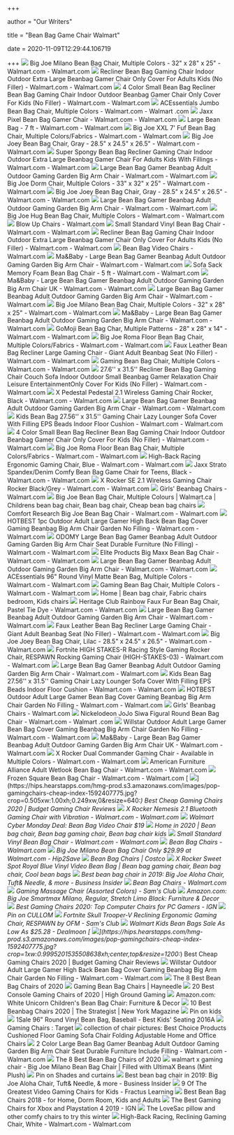 +++
        
author = "Our Writers"
        
title = "Bean Bag Game Chair Walmart"
        
date = 2020-11-09T12:29:44.106719
        
+++
[ ![](https://i5.walmartimages.com/asr/7a112091-197a-48d9-9e58-6503ee0041c2_1.ee22dbd743135855c15fa10d50f5ec7a.jpeg)](https://i5.walmartimages.com/asr/7a112091-197a-48d9-9e58-6503ee0041c2_1.ee22dbd743135855c15fa10d50f5ec7a.jpeg) Big Joe Milano Bean Bag Chair, Multiple Colors - 32" x 28" x 25" - Walmart.com  - Walmart.com
[ ![](https://i5.walmartimages.com/asr/325f527d-0df0-4f65-8ebe-ad69b508189e.4bf6c9498c1e030d98790c3c11573f88.jpeg?odnWidth=612&odnHeight=612&odnBg=ffffff)](https://i5.walmartimages.com/asr/325f527d-0df0-4f65-8ebe-ad69b508189e.4bf6c9498c1e030d98790c3c11573f88.jpeg?odnWidth=612&odnHeight=612&odnBg=ffffff) Recliner Bean Bag Gaming Chair Indoor Outdoor Extra Large Beanbag Gamer  Chair Only Cover For Adults Kids (No Filler) - Walmart.com - Walmart.com
[ ![](https://i5.walmartimages.com/asr/36a44706-60d1-4ef3-aae2-8978b5e9c55a.a406544104b7b5bf0081e0cdd5bf7697.jpeg?odnWidth=612&odnHeight=612&odnBg=ffffff)](https://i5.walmartimages.com/asr/36a44706-60d1-4ef3-aae2-8978b5e9c55a.a406544104b7b5bf0081e0cdd5bf7697.jpeg?odnWidth=612&odnHeight=612&odnBg=ffffff) 4 Color Small Bean Bag Recliner Bean Bag Gaming Chair Indoor Outdoor Beanbag  Gamer Chair Only Cover For Kids (No Filler) - Walmart.com - Walmart.com
[ ![](https://i5.walmartimages.com/asr/fe44ae59-a54c-401e-998d-065c5a0ea1ef_1.815feb4de5a805b6b205474ed8956e91.jpeg)](https://i5.walmartimages.com/asr/fe44ae59-a54c-401e-998d-065c5a0ea1ef_1.815feb4de5a805b6b205474ed8956e91.jpeg) ACEssentials Jumbo Bean Bag Chair, Multiple Colors - Walmart.com - Walmart .com
[ ![](https://i5.walmartimages.com/asr/13adfd4c-a253-49ca-aa3b-b15a23c16754_1.47629da9237b8430f481716a7e24476e.jpeg?odnWidth=612&odnHeight=612&odnBg=ffffff)](https://i5.walmartimages.com/asr/13adfd4c-a253-49ca-aa3b-b15a23c16754_1.47629da9237b8430f481716a7e24476e.jpeg?odnWidth=612&odnHeight=612&odnBg=ffffff) Jaxx Pixel Bean Bag Gamer Chair - Walmart.com - Walmart.com
[ ![](https://i5.walmartimages.com/asr/67d200c4-b091-4c7b-a95f-1cbff7e2b651_1.99053ed11428efb579c78bc8df1a006f.jpeg?odnWidth=612&odnHeight=612&odnBg=ffffff)](https://i5.walmartimages.com/asr/67d200c4-b091-4c7b-a95f-1cbff7e2b651_1.99053ed11428efb579c78bc8df1a006f.jpeg?odnWidth=612&odnHeight=612&odnBg=ffffff) Large Bean Bag - 7 ft - Walmart.com - Walmart.com
[ ![](https://i5.walmartimages.com/asr/f420d5a2-a688-4661-98d0-9387d308ed17_1.853e026deb28d4e29339afd2945c1af0.jpeg?odnWidth=612&odnHeight=612&odnBg=ffffff)](https://i5.walmartimages.com/asr/f420d5a2-a688-4661-98d0-9387d308ed17_1.853e026deb28d4e29339afd2945c1af0.jpeg?odnWidth=612&odnHeight=612&odnBg=ffffff) Big Joe XXL 7' Fuf Bean Bag Chair, Multiple Colors/Fabrics - Walmart.com -  Walmart.com
[ ![](https://i5.walmartimages.com/asr/ada7d63e-508c-49f5-b9ec-a617293bf21c_2.b679b47c33bf6afbeaae2147b270beb5.jpeg?odnWidth=612&odnHeight=612&odnBg=ffffff)](https://i5.walmartimages.com/asr/ada7d63e-508c-49f5-b9ec-a617293bf21c_2.b679b47c33bf6afbeaae2147b270beb5.jpeg?odnWidth=612&odnHeight=612&odnBg=ffffff) Big Joe Joey Bean Bag Chair, Gray - 28.5" x 24.5" x 26.5" - Walmart.com -  Walmart.com
[ ![](https://i5.walmartimages.com/asr/4398feac-5074-43a8-aee5-58b0fb541a18_1.3ab0a8a74b05c29de3afcd96cdcd40ff.jpeg?odnWidth=612&odnHeight=612&odnBg=ffffff)](https://i5.walmartimages.com/asr/4398feac-5074-43a8-aee5-58b0fb541a18_1.3ab0a8a74b05c29de3afcd96cdcd40ff.jpeg?odnWidth=612&odnHeight=612&odnBg=ffffff) Super Spongy Bean Bag Recliner Gaming Chair Indoor Outdoor Extra Large Beanbag  Gamer Chair For Adults Kids With Fillings - Walmart.com - Walmart.com
[ ![](https://i5.walmartimages.com/asr/5d56f9eb-a401-45dd-961f-1534f53689c6.e201502cdba675e41a52d7d553857ed0.jpeg?odnWidth=612&odnHeight=612&odnBg=ffffff)](https://i5.walmartimages.com/asr/5d56f9eb-a401-45dd-961f-1534f53689c6.e201502cdba675e41a52d7d553857ed0.jpeg?odnWidth=612&odnHeight=612&odnBg=ffffff) Large Bean Bag Gamer Beanbag Adult Outdoor Gaming Garden Big Arm Chair -  Walmart.com - Walmart.com
[ ![](https://i5.walmartimages.com/asr/628111df-dd64-4111-b546-0f1a9854bc2d_1.d06a231c8bb0c4369b9d73bd75aa10b5.jpeg?odnWidth=612&odnHeight=612&odnBg=ffffff)](https://i5.walmartimages.com/asr/628111df-dd64-4111-b546-0f1a9854bc2d_1.d06a231c8bb0c4369b9d73bd75aa10b5.jpeg?odnWidth=612&odnHeight=612&odnBg=ffffff) Big Joe Dorm Chair, Multiple Colors - 33" x 32" x 25" - Walmart.com -  Walmart.com
[ ![](https://i5.walmartimages.com/asr/acb8eb2f-f07e-47e6-8896-fe3de8f2b44f_2.b64c5098b36cf5e4f9f8738d2da0e5fe.jpeg)](https://i5.walmartimages.com/asr/acb8eb2f-f07e-47e6-8896-fe3de8f2b44f_2.b64c5098b36cf5e4f9f8738d2da0e5fe.jpeg) Big Joe Joey Bean Bag Chair, Gray - 28.5" x 24.5" x 26.5" - Walmart.com -  Walmart.com
[ ![](https://i5.walmartimages.com/asr/5c76804c-fabd-4814-9255-4aa7cd83f2cb.6158634b7808aa617bec229f0188c040.jpeg?odnWidth=612&odnHeight=612&odnBg=ffffff)](https://i5.walmartimages.com/asr/5c76804c-fabd-4814-9255-4aa7cd83f2cb.6158634b7808aa617bec229f0188c040.jpeg?odnWidth=612&odnHeight=612&odnBg=ffffff) Large Bean Bag Gamer Beanbag Adult Outdoor Gaming Garden Big Arm Chair -  Walmart.com - Walmart.com
[ ![](https://i5.walmartimages.com/asr/af0e6072-5022-4365-8be8-19f3ccb79f75_1.e5d3e30575d943bf500e0a125bcb5bf4.jpeg?odnWidth=612&odnHeight=612&odnBg=ffffff)](https://i5.walmartimages.com/asr/af0e6072-5022-4365-8be8-19f3ccb79f75_1.e5d3e30575d943bf500e0a125bcb5bf4.jpeg?odnWidth=612&odnHeight=612&odnBg=ffffff) Big Joe Hug Bean Bag Chair, Multiple Colors - Walmart.com - Walmart.com
[ ![](https://i5.walmartimages.com/asr/eccc6d2c-e5ba-464f-8fa5-1af6b8faba4c_1.5ce60f35a4fb974ac50ea4d363120855.jpeg)](https://i5.walmartimages.com/asr/eccc6d2c-e5ba-464f-8fa5-1af6b8faba4c_1.5ce60f35a4fb974ac50ea4d363120855.jpeg) Blow Up Chairs - Walmart.com
[ ![](https://i5.walmartimages.com/asr/c26c4947-ded3-4f1e-82f6-ad43ba092934_1.af98455120e483bbf1640b0433f593f9.jpeg)](https://i5.walmartimages.com/asr/c26c4947-ded3-4f1e-82f6-ad43ba092934_1.af98455120e483bbf1640b0433f593f9.jpeg) Small Standard Vinyl Bean Bag Chair - Walmart.com - Walmart.com
[ ![](https://i5.walmartimages.com/asr/39715bb4-2530-4a34-8e5d-ac97c5443fe6.1b5f92e1312fec1b2c6ed3caecb6f619.jpeg)](https://i5.walmartimages.com/asr/39715bb4-2530-4a34-8e5d-ac97c5443fe6.1b5f92e1312fec1b2c6ed3caecb6f619.jpeg) Recliner Bean Bag Gaming Chair Indoor Outdoor Extra Large Beanbag Gamer  Chair Only Cover For Adults Kids (No Filler) - Walmart.com - Walmart.com
[ ![](https://i5.walmartimages.com/asr/04fb7abf-1353-4b19-80a5-056d09c463e1_1.af4423bacc730a1271ff615e08117e20.jpeg)](https://i5.walmartimages.com/asr/04fb7abf-1353-4b19-80a5-056d09c463e1_1.af4423bacc730a1271ff615e08117e20.jpeg) Bean Bag Video Chairs - Walmart.com
[ ![](https://i5.walmartimages.com/asr/6a622ce9-3572-4b5a-98aa-cf8b0899a771.7dbf70a79602ff89ec7cb36b25af2c2c.jpeg?odnWidth=612&odnHeight=612&odnBg=ffffff)](https://i5.walmartimages.com/asr/6a622ce9-3572-4b5a-98aa-cf8b0899a771.7dbf70a79602ff89ec7cb36b25af2c2c.jpeg?odnWidth=612&odnHeight=612&odnBg=ffffff) Ma&Baby - Large Bean Bag Gamer Beanbag Adult Outdoor Gaming Garden Big Arm  Chair - Walmart.com - Walmart.com
[ ![](https://i5.walmartimages.com/asr/b422f190-04dd-4faa-b8f2-424ee988e3d2_1.1fb58ae708e00d92d06fad06cfe29032.jpeg?odnWidth=612&odnHeight=612&odnBg=ffffff)](https://i5.walmartimages.com/asr/b422f190-04dd-4faa-b8f2-424ee988e3d2_1.1fb58ae708e00d92d06fad06cfe29032.jpeg?odnWidth=612&odnHeight=612&odnBg=ffffff) Sofa Sack Memory Foam Bean Bag Chair - 5 ft - Walmart.com - Walmart.com
[ ![](https://i5.walmartimages.com/asr/181b24d8-bc00-4fa7-b932-0e0f59df534d.252957d77fe87f1906f3c378e959ee72.jpeg?odnWidth=612&odnHeight=612&odnBg=ffffff)](https://i5.walmartimages.com/asr/181b24d8-bc00-4fa7-b932-0e0f59df534d.252957d77fe87f1906f3c378e959ee72.jpeg?odnWidth=612&odnHeight=612&odnBg=ffffff) Ma&Baby - Large Bean Bag Gamer Beanbag Adult Outdoor Gaming Garden Big Arm  Chair UK - Walmart.com - Walmart.com
[ ![](https://i5.walmartimages.com/asr/33c559f8-2f8a-4e8e-aa88-2db5ad9f2f5a.8c5bfa1e796a38b7fcb96b15b4cb6dd9.jpeg?odnWidth=612&odnHeight=612&odnBg=ffffff)](https://i5.walmartimages.com/asr/33c559f8-2f8a-4e8e-aa88-2db5ad9f2f5a.8c5bfa1e796a38b7fcb96b15b4cb6dd9.jpeg?odnWidth=612&odnHeight=612&odnBg=ffffff) Large Bean Bag Gamer Beanbag Adult Outdoor Gaming Garden Big Arm Chair -  Walmart.com - Walmart.com
[ ![](https://i5.walmartimages.com/asr/043d74ea-ab6b-4ee8-8e05-0972852864cc_1.938f888a652a3970b146fe748d82cf8a.jpeg)](https://i5.walmartimages.com/asr/043d74ea-ab6b-4ee8-8e05-0972852864cc_1.938f888a652a3970b146fe748d82cf8a.jpeg) Big Joe Milano Bean Bag Chair, Multiple Colors - 32" x 28" x 25" - Walmart.com  - Walmart.com
[ ![](https://i5.walmartimages.com/asr/9523c251-8a22-422d-adcd-b9b6e7c1e213.9103483859d6a74b7f347d830e47f125.jpeg?odnWidth=612&odnHeight=612&odnBg=ffffff)](https://i5.walmartimages.com/asr/9523c251-8a22-422d-adcd-b9b6e7c1e213.9103483859d6a74b7f347d830e47f125.jpeg?odnWidth=612&odnHeight=612&odnBg=ffffff) Ma&Baby - Large Bean Bag Gamer Beanbag Adult Outdoor Gaming Garden Big Arm  Chair - Walmart.com - Walmart.com
[ ![](https://i5.walmartimages.com/asr/5058bf50-ee73-4524-9a64-3e78dc87890c_1.19d3a97b0f726cc4553fe0f5b9843901.jpeg)](https://i5.walmartimages.com/asr/5058bf50-ee73-4524-9a64-3e78dc87890c_1.19d3a97b0f726cc4553fe0f5b9843901.jpeg) GoMoji Bean Bag Char, Multiple Patterns - 28" x 28" x 14" - Walmart.com -  Walmart.com
[ ![](https://i5.walmartimages.com/asr/72396047-e655-48d9-985d-d08d1b7178ec_1.28977eb8a9566d6f77eca8dfaddc9e31.jpeg?odnWidth=2000&odnHeight=2000&odnBg=ffffff)](https://i5.walmartimages.com/asr/72396047-e655-48d9-985d-d08d1b7178ec_1.28977eb8a9566d6f77eca8dfaddc9e31.jpeg?odnWidth=2000&odnHeight=2000&odnBg=ffffff) Big Joe Roma Floor Bean Bag Chair, Multiple Colors/Fabrics - Walmart.com -  Walmart.com
[ ![](https://i5.walmartimages.com/asr/39952f3d-3094-4975-a411-0d7ccd5f9a39_1.ba6495384468d6ddf5ebd5564527e573.jpeg?odnWidth=612&odnHeight=612&odnBg=ffffff)](https://i5.walmartimages.com/asr/39952f3d-3094-4975-a411-0d7ccd5f9a39_1.ba6495384468d6ddf5ebd5564527e573.jpeg?odnWidth=612&odnHeight=612&odnBg=ffffff) Faux Leather Bean Bag Recliner Large Gaming Chair - Giant Adult Beanbag  Seat (No Filler) - Walmart.com - Walmart.com
[ ![](https://i5.walmartimages.com/asr/45703d4d-1c6d-4923-9f7d-c8a90583972c_1.e6037aa654acd9e1940e300e8e462d5a.jpeg)](https://i5.walmartimages.com/asr/45703d4d-1c6d-4923-9f7d-c8a90583972c_1.e6037aa654acd9e1940e300e8e462d5a.jpeg) Gaming Bean Bag Chair, Multiple Colors - Walmart.com - Walmart.com
[ ![](https://i5.walmartimages.com/asr/a1c4e2a1-1f1e-4a00-af3b-9bdc192a19b8.b187a2197cb310624b60ddcb0b40a8df.jpeg?odnWidth=612&odnHeight=612&odnBg=ffffff)](https://i5.walmartimages.com/asr/a1c4e2a1-1f1e-4a00-af3b-9bdc192a19b8.b187a2197cb310624b60ddcb0b40a8df.jpeg?odnWidth=612&odnHeight=612&odnBg=ffffff) 27.6'' x 31.5'' Recliner Bean Bag Gaming Chair Couch Sofa Indoor Outdoor  Small Beanbag Gamer Relaxation Chair Leisure EntertainmentOnly Cover For  Kids (No Filler) - Walmart.com - Walmart.com
[ ![](https://i5.walmartimages.com/asr/071b933c-4c97-4f47-a63a-2d3b4e149171_1.ac92028a7754495a5b7d3fbcd7a9274b.jpeg?odnWidth=612&odnHeight=612&odnBg=ffffff)](https://i5.walmartimages.com/asr/071b933c-4c97-4f47-a63a-2d3b4e149171_1.ac92028a7754495a5b7d3fbcd7a9274b.jpeg?odnWidth=612&odnHeight=612&odnBg=ffffff) X Pedestal Pedestal 2.1 Wireless Gaming Chair Rocker, Black - Walmart.com -  Walmart.com
[ ![](https://i5.walmartimages.com/asr/7db65887-579d-4044-8de2-919f3611df26.0fe2adc3a2f2bc1f772f80e8a800a9e9.jpeg?odnWidth=612&odnHeight=612&odnBg=ffffff)](https://i5.walmartimages.com/asr/7db65887-579d-4044-8de2-919f3611df26.0fe2adc3a2f2bc1f772f80e8a800a9e9.jpeg?odnWidth=612&odnHeight=612&odnBg=ffffff) Large Bean Bag Gamer Beanbag Adult Outdoor Gaming Garden Big Arm Chair -  Walmart.com - Walmart.com
[ ![](https://i5.walmartimages.com/asr/f3649a9e-fdbd-45c4-bb2c-fbac0d1290de.512c3866b665305b700901550070d04d.jpeg?odnWidth=612&odnHeight=612&odnBg=ffffff)](https://i5.walmartimages.com/asr/f3649a9e-fdbd-45c4-bb2c-fbac0d1290de.512c3866b665305b700901550070d04d.jpeg?odnWidth=612&odnHeight=612&odnBg=ffffff) Kids Bean Bag 27.56'' x 31.5'' Gaming Chair Lazy Lounger Sofa Cover With  Filling EPS Beads Indoor Floor Cushion - Walmart.com - Walmart.com
[ ![](https://i5.walmartimages.com/asr/97a69fd2-b812-459a-842a-3e9c96907173.5e077f47a5ed95ce2db6c63060bd1ee9.jpeg?odnWidth=612&odnHeight=612&odnBg=ffffff)](https://i5.walmartimages.com/asr/97a69fd2-b812-459a-842a-3e9c96907173.5e077f47a5ed95ce2db6c63060bd1ee9.jpeg?odnWidth=612&odnHeight=612&odnBg=ffffff) 4 Color Small Bean Bag Recliner Bean Bag Gaming Chair Indoor Outdoor Beanbag  Gamer Chair Only Cover For Kids (No Filler) - Walmart.com - Walmart.com
[ ![](https://i5.walmartimages.com/asr/43838f9b-57cb-467a-8e65-9aec59002cf7_1.9a694479f7d942a491bc7e29a7138247.jpeg?odnWidth=612&odnHeight=612&odnBg=ffffff)](https://i5.walmartimages.com/asr/43838f9b-57cb-467a-8e65-9aec59002cf7_1.9a694479f7d942a491bc7e29a7138247.jpeg?odnWidth=612&odnHeight=612&odnBg=ffffff) Big Joe Roma Floor Bean Bag Chair, Multiple Colors/Fabrics - Walmart.com -  Walmart.com
[ ![](https://i5.walmartimages.com/asr/5f244b78-6a75-43d3-93be-89647db78b99_1.edefb172400112e13975119af1e87283.jpeg?odnWidth=612&odnHeight=612&odnBg=ffffff)](https://i5.walmartimages.com/asr/5f244b78-6a75-43d3-93be-89647db78b99_1.edefb172400112e13975119af1e87283.jpeg?odnWidth=612&odnHeight=612&odnBg=ffffff) High-Back Racing Ergonomic Gaming Chair, Blue - Walmart.com - Walmart.com
[ ![](https://i5.walmartimages.com/asr/8fe9386e-3f58-4b53-b344-04fa557a7f8a_1.96ff85190641f3f3752db9645e79180b.jpeg?odnWidth=612&odnHeight=612&odnBg=ffffff)](https://i5.walmartimages.com/asr/8fe9386e-3f58-4b53-b344-04fa557a7f8a_1.96ff85190641f3f3752db9645e79180b.jpeg?odnWidth=612&odnHeight=612&odnBg=ffffff) Jaxx Strato Spandex/Denim Comfy Bean Bag Game Chair for Teens, Black -  Walmart.com - Walmart.com
[ ![](https://i5.walmartimages.com/asr/40ed09d6-63b8-4d0c-9e65-947a9f0c65e2_2.a2c5930415c6e9b5e0487c22bf737369.jpeg)](https://i5.walmartimages.com/asr/40ed09d6-63b8-4d0c-9e65-947a9f0c65e2_2.a2c5930415c6e9b5e0487c22bf737369.jpeg) X Rocker SE 2.1 Wireless Gaming Chair Rocker Black/Grey - Walmart.com -  Walmart.com
[ ![](https://i5.walmartimages.com/asr/26a2cddf-7738-453a-8c78-4b5bd84c6ae4_1.38134641d76a703c22ebc92df3f816c9.jpeg)](https://i5.walmartimages.com/asr/26a2cddf-7738-453a-8c78-4b5bd84c6ae4_1.38134641d76a703c22ebc92df3f816c9.jpeg) Girls' Beanbag Chairs - Walmart.com
[ ![](https://i.pinimg.com/originals/60/3d/af/603daf872c31d2c803e282628b5d31ce.jpg)](https://i.pinimg.com/originals/60/3d/af/603daf872c31d2c803e282628b5d31ce.jpg) Big Joe Bean Bag Chair, Multiple Colours | Walmart.ca | Childrens bean bag  chair, Bean bag chair, Cheap bean bag chairs
[ ![](https://i5.walmartimages.com/asr/5960c45c-3a7f-4378-bfa9-38170b3d3b1c_1.980510d9f220cfe919b00ad204ab6094.jpeg?odnWidth=612&odnHeight=612&odnBg=ffffff)](https://i5.walmartimages.com/asr/5960c45c-3a7f-4378-bfa9-38170b3d3b1c_1.980510d9f220cfe919b00ad204ab6094.jpeg?odnWidth=612&odnHeight=612&odnBg=ffffff) Comfort Research Big Joe Bean Bag Chair - Walmart.com - Walmart.com
[ ![](https://i5.walmartimages.com/asr/e06576cc-7525-449d-a136-591d8d93d4e4.94dfd0d9d1abb2d37623c23858ee6299.jpeg?odnWidth=612&odnHeight=612&odnBg=ffffff)](https://i5.walmartimages.com/asr/e06576cc-7525-449d-a136-591d8d93d4e4.94dfd0d9d1abb2d37623c23858ee6299.jpeg?odnWidth=612&odnHeight=612&odnBg=ffffff) HOTBEST 1pc Outdoor Adult Large Gamer High Back Bean Bag Cover Gaming  Beanbag Big Arm Chair Garden No Filling - Walmart.com - Walmart.com
[ ![](https://i5.walmartimages.com/asr/c640f525-7568-4ece-bcf8-8ae3fef4c3f2_1.147c99ceceb19071bd2338d89fbf4462.jpeg?odnWidth=612&odnHeight=612&odnBg=ffffff)](https://i5.walmartimages.com/asr/c640f525-7568-4ece-bcf8-8ae3fef4c3f2_1.147c99ceceb19071bd2338d89fbf4462.jpeg?odnWidth=612&odnHeight=612&odnBg=ffffff) ODOMY Large Bean Bag Gamer Beanbag Adult Outdoor Gaming Garden Big Arm Chair  Seat Durable Furniture (No Filling) - Walmart.com - Walmart.com
[ ![](https://i5.walmartimages.com/asr/fd28bb37-71a7-4175-a459-303867db9910_1.2892e45944fd32be7e684230ac842b6b.jpeg?odnWidth=612&odnHeight=612&odnBg=ffffff)](https://i5.walmartimages.com/asr/fd28bb37-71a7-4175-a459-303867db9910_1.2892e45944fd32be7e684230ac842b6b.jpeg?odnWidth=612&odnHeight=612&odnBg=ffffff) Elite Products Big Maxx Bean Bag Chair - Walmart.com - Walmart.com
[ ![](https://i5.walmartimages.com/asr/2e4d6472-20e1-43db-b053-5df28fe2f713.903f5ffdec2f8b719f49e2c671132294.jpeg?odnWidth=612&odnHeight=612&odnBg=ffffff)](https://i5.walmartimages.com/asr/2e4d6472-20e1-43db-b053-5df28fe2f713.903f5ffdec2f8b719f49e2c671132294.jpeg?odnWidth=612&odnHeight=612&odnBg=ffffff) Large Bean Bag Gamer Beanbag Adult Outdoor Gaming Garden Big Arm Chair -  Walmart.com - Walmart.com
[ ![](https://i5.walmartimages.com/asr/f4d6f14c-0ee2-4381-859f-54b0f90d86a3_1.4de582d397bb2b69c15477991f44b165.jpeg)](https://i5.walmartimages.com/asr/f4d6f14c-0ee2-4381-859f-54b0f90d86a3_1.4de582d397bb2b69c15477991f44b165.jpeg) ACEssentials 96" Round Vinyl Matte Bean Bag, Multiple Colors - Walmart.com  - Walmart.com
[ ![](https://i5.walmartimages.com/asr/a8edaf84-0497-4690-a4ec-9239109a9a9f_1.2fef313cb6982b96cbdca1040f1f5e30.jpeg?odnWidth=612&odnHeight=612&odnBg=ffffff)](https://i5.walmartimages.com/asr/a8edaf84-0497-4690-a4ec-9239109a9a9f_1.2fef313cb6982b96cbdca1040f1f5e30.jpeg?odnWidth=612&odnHeight=612&odnBg=ffffff) Gaming Bean Bag Chair, Multiple Colors - Walmart.com - Walmart.com
[ ![](https://i.pinimg.com/474x/54/a5/90/54a590a1434ec0f0629a9adefd300ae5.jpg)](https://i.pinimg.com/474x/54/a5/90/54a590a1434ec0f0629a9adefd300ae5.jpg) Home | Bean bag chair, Fabric chairs bedroom, Kids chairs
[ ![](https://i5.walmartimages.com/asr/4184842f-4c7a-483c-b943-904ecbe46b39_1.f26f388c69b1ea503c460486320bcb3f.jpeg)](https://i5.walmartimages.com/asr/4184842f-4c7a-483c-b943-904ecbe46b39_1.f26f388c69b1ea503c460486320bcb3f.jpeg) Heritage Club Rainbow Faux Fur Bean Bag Chair, Pastel Tie Dye - Walmart.com  - Walmart.com
[ ![](https://i5.walmartimages.com/asr/96034c8a-9392-4eb3-b47f-b13e7c26a9be.538a24c7092bc447c806764dd3a3f766.jpeg?odnWidth=612&odnHeight=612&odnBg=ffffff)](https://i5.walmartimages.com/asr/96034c8a-9392-4eb3-b47f-b13e7c26a9be.538a24c7092bc447c806764dd3a3f766.jpeg?odnWidth=612&odnHeight=612&odnBg=ffffff) Large Bean Bag Gamer Beanbag Adult Outdoor Gaming Garden Big Arm Chair -  Walmart.com - Walmart.com
[ ![](https://i5.walmartimages.com/asr/30799312-2b7a-43e0-9906-328bd1f3cb5b_1.1625b15a8fcf7c4780c7b3f7e12fdea5.jpeg?odnWidth=612&odnHeight=612&odnBg=ffffff)](https://i5.walmartimages.com/asr/30799312-2b7a-43e0-9906-328bd1f3cb5b_1.1625b15a8fcf7c4780c7b3f7e12fdea5.jpeg?odnWidth=612&odnHeight=612&odnBg=ffffff) Faux Leather Bean Bag Recliner Large Gaming Chair - Giant Adult Beanbag  Seat (No Filler) - Walmart.com - Walmart.com
[ ![](https://i5.walmartimages.com/asr/8db13271-a7b7-4882-95ad-e4b6b7ca3fbc_2.7407ce507c5abe53b20194a4a6703171.jpeg)](https://i5.walmartimages.com/asr/8db13271-a7b7-4882-95ad-e4b6b7ca3fbc_2.7407ce507c5abe53b20194a4a6703171.jpeg) Big Joe Joey Bean Bag Chair, Lilac - 28.5" x 24.5" x 26.5" - Walmart.com -  Walmart.com
[ ![](https://i5.walmartimages.com/asr/c9cc9f46-7eb2-42c9-b255-a699b2249846_1.b25708e4a3de9ddcf9966903ca1b0de4.jpeg)](https://i5.walmartimages.com/asr/c9cc9f46-7eb2-42c9-b255-a699b2249846_1.b25708e4a3de9ddcf9966903ca1b0de4.jpeg) Fortnite HIGH STAKES-R Racing Style Gaming Rocker Chair, RESPAWN Rocking Gaming  Chair (HIGH-STAKES-03) - Walmart.com - Walmart.com
[ ![](https://i5.walmartimages.com/asr/adc9c013-9aca-4452-9871-d6ea8503354d.4c2ed4facb0818f374347a8521d59a4f.jpeg?odnWidth=612&odnHeight=612&odnBg=ffffff)](https://i5.walmartimages.com/asr/adc9c013-9aca-4452-9871-d6ea8503354d.4c2ed4facb0818f374347a8521d59a4f.jpeg?odnWidth=612&odnHeight=612&odnBg=ffffff) Large Bean Bag Gamer Beanbag Adult Outdoor Gaming Garden Big Arm Chair -  Walmart.com - Walmart.com
[ ![](https://i5.walmartimages.com/asr/a36cd840-24a9-4f67-ac86-fce397f50edc_1.6a725e0a1ecbe854103e1d29d7b10664.jpeg?odnWidth=612&odnHeight=612&odnBg=ffffff)](https://i5.walmartimages.com/asr/a36cd840-24a9-4f67-ac86-fce397f50edc_1.6a725e0a1ecbe854103e1d29d7b10664.jpeg?odnWidth=612&odnHeight=612&odnBg=ffffff) Kids Bean Bag 27.56'' x 31.5'' Gaming Chair Lazy Lounger Sofa Cover With  Filling EPS Beads Indoor Floor Cushion - Walmart.com - Walmart.com
[ ![](https://i5.walmartimages.com/asr/e4469796-5c16-46bd-bd92-82e97d065b4b.4b9e28114fe7dd7521cf7121fff99411.jpeg?odnWidth=612&odnHeight=612&odnBg=ffffff)](https://i5.walmartimages.com/asr/e4469796-5c16-46bd-bd92-82e97d065b4b.4b9e28114fe7dd7521cf7121fff99411.jpeg?odnWidth=612&odnHeight=612&odnBg=ffffff) HOTBEST Outdoor Adult Large Gamer Bean Bag Cover Gaming Beanbag Big Arm  Chair Garden No Filling - Walmart.com - Walmart.com
[ ![](https://i5.walmartimages.com/asr/d86476ac-ad99-40bc-80d1-866b4afc81ba_1.71337b328146ca7293375effe2e8a66d.jpeg)](https://i5.walmartimages.com/asr/d86476ac-ad99-40bc-80d1-866b4afc81ba_1.71337b328146ca7293375effe2e8a66d.jpeg) Girls' Beanbag Chairs - Walmart.com
[ ![](https://i5.walmartimages.com/asr/d4d36eec-a231-46e8-b518-dd33f0f7016f_3.bf6198f37ee3ab3a07979db32fc79a70.jpeg?odnWidth=612&odnHeight=612&odnBg=ffffff)](https://i5.walmartimages.com/asr/d4d36eec-a231-46e8-b518-dd33f0f7016f_3.bf6198f37ee3ab3a07979db32fc79a70.jpeg?odnWidth=612&odnHeight=612&odnBg=ffffff) Nickelodeon JoJo Siwa Figural Round Bean Bag Chair - Walmart.com - Walmart .com
[ ![](https://i5.walmartimages.com/asr/e92844d9-12c6-47a0-b823-f247c9edae84.e86d53cf26b3c4420ca240f42eed3ee8.jpeg?odnWidth=612&odnHeight=612&odnBg=ffffff)](https://i5.walmartimages.com/asr/e92844d9-12c6-47a0-b823-f247c9edae84.e86d53cf26b3c4420ca240f42eed3ee8.jpeg?odnWidth=612&odnHeight=612&odnBg=ffffff) Willstar Outdoor Adult Large Gamer Bean Bag Cover Gaming Beanbag Big Arm  Chair Garden No Filling - Walmart.com - Walmart.com
[ ![](https://i5.walmartimages.com/asr/0e82a564-279b-4567-bd6d-ade8eb4dfbe4.ee1874d351a4f178718e985b11b76178.jpeg?odnWidth=612&odnHeight=612&odnBg=ffffff)](https://i5.walmartimages.com/asr/0e82a564-279b-4567-bd6d-ade8eb4dfbe4.ee1874d351a4f178718e985b11b76178.jpeg?odnWidth=612&odnHeight=612&odnBg=ffffff) Ma&Baby - Large Bean Bag Gamer Beanbag Adult Outdoor Gaming Garden Big Arm  Chair UK - Walmart.com - Walmart.com
[ ![](https://i5.walmartimages.com/asr/0cd51ad6-f8ec-4e94-8fce-d9aa79d6090f_1.925fc6155c81d65d3a6e0acf57afb6d8.jpeg)](https://i5.walmartimages.com/asr/0cd51ad6-f8ec-4e94-8fce-d9aa79d6090f_1.925fc6155c81d65d3a6e0acf57afb6d8.jpeg) X Rocker Dual Commander Gaming Chair - Available in Multiple Colors -  Walmart.com - Walmart.com
[ ![](https://i5.walmartimages.com/asr/95fabdfd-a56c-48f5-bb3f-77dd66f51fd9_1.ffa10b6af148b36e2460b69be44fb9ce.jpeg?odnWidth=612&odnHeight=612&odnBg=ffffff)](https://i5.walmartimages.com/asr/95fabdfd-a56c-48f5-bb3f-77dd66f51fd9_1.ffa10b6af148b36e2460b69be44fb9ce.jpeg?odnWidth=612&odnHeight=612&odnBg=ffffff) American Furniture Alliance Adult Wetlook Bean Bag Chair - Walmart.com -  Walmart.com
[ ![](https://i5.walmartimages.com/asr/899426d0-f100-4ab5-bd73-4de5bd62b18f_1.d7ce69d2c51b76654370764fd883978d.jpeg)](https://i5.walmartimages.com/asr/899426d0-f100-4ab5-bd73-4de5bd62b18f_1.d7ce69d2c51b76654370764fd883978d.jpeg) Frozen Square Bean Bag Chair - Walmart.com - Walmart.com
[ ![](https://hips.hearstapps.com/hmg-prod.s3.amazonaws.com/images/pop-gamingchairs-cheap-index-1592407775.jpg?crop=0.505xw:1.00xh;0.249xw,0&resize=640:*)](https://hips.hearstapps.com/hmg-prod.s3.amazonaws.com/images/pop-gamingchairs-cheap-index-1592407775.jpg?crop=0.505xw:1.00xh;0.249xw,0&resize=640:*) Best Cheap Gaming Chairs 2020 | Budget Gaming Chair Reviews
[ ![](https://i5.walmartimages.com/asr/9c431a32-12c0-4aa9-965e-3cc44d97a338_1.cd8fc9f7b289acf02ab9c19eb3310eff.jpeg?odnWidth=612&odnHeight=612&odnBg=ffffff)](https://i5.walmartimages.com/asr/9c431a32-12c0-4aa9-965e-3cc44d97a338_1.cd8fc9f7b289acf02ab9c19eb3310eff.jpeg?odnWidth=612&odnHeight=612&odnBg=ffffff) X Rocker Nemesis 2.1 Bluetooth Gaming Chair with Vibration - Walmart.com -  Walmart.com
[ ![](http://www.iheartthemart.com/wp-content/uploads/2011/11/Screen-shot-2011-11-28-at-11.21.51-AM.png)](http://www.iheartthemart.com/wp-content/uploads/2011/11/Screen-shot-2011-11-28-at-11.21.51-AM.png) Walmart Cyber Monday Deal: Bean Bag Video Chair $19
[ ![](https://i.pinimg.com/originals/93/2e/d5/932ed5b1b0309b7dcf5ccc428fe4bd97.jpg)](https://i.pinimg.com/originals/93/2e/d5/932ed5b1b0309b7dcf5ccc428fe4bd97.jpg) Home in 2020 | Bean bag chair, Bean bag gaming chair, Bean bag chair kids
[ ![](https://i5.walmartimages.com/asr/ff14c7bc-830e-4b87-81f5-5248a073bab1_1.3a1ab93d65013f3d9b41e46b8a467f9c.jpeg)](https://i5.walmartimages.com/asr/ff14c7bc-830e-4b87-81f5-5248a073bab1_1.3a1ab93d65013f3d9b41e46b8a467f9c.jpeg) Small Standard Vinyl Bean Bag Chair - Walmart.com - Walmart.com
[ ![](https://i5.walmartimages.com/asr/9e8aeafa-707a-4aaa-9221-9291a9845931_1.99c6a0a1af28412582ca6b3941bb8991.jpeg?odnHeight=200&odnWidth=200&odnBg=ffffff)](https://i5.walmartimages.com/asr/9e8aeafa-707a-4aaa-9221-9291a9845931_1.99c6a0a1af28412582ca6b3941bb8991.jpeg?odnHeight=200&odnWidth=200&odnBg=ffffff) Bean Bag Chairs - Walmart.com
[ ![](https://hip2save.com/wp-content/uploads/2018/08/big-joe.jpg?resize=1024%2C538&strip=all)](https://hip2save.com/wp-content/uploads/2018/08/big-joe.jpg?resize=1024%2C538&strip=all) Big Joe Milano Bean Bag Chair Only $29.99 at Walmart.com - Hip2Save
[ ![](https://images.costco-static.com/ImageDelivery/imageService?profileId=12026540&imageId=100364400-847__1&recipeName=350)](https://images.costco-static.com/ImageDelivery/imageService?profileId=12026540&imageId=100364400-847__1&recipeName=350) Bean Bag Chairs | Costco
[ ![](https://i.pinimg.com/originals/fd/ba/79/fdba794686a14c9ba89f22412592a4d1.jpg)](https://i.pinimg.com/originals/fd/ba/79/fdba794686a14c9ba89f22412592a4d1.jpg) X Rocker Sweet Spot Royal Blue Vinyl Video Bean Bag | Bean bag gaming chair,  Bean bag chair, Cool bean bags
[ ![](https://i.insider.com/5b63727c959f341f2e8b4797?width=1100&format=jpeg&auto=webp)](https://i.insider.com/5b63727c959f341f2e8b4797?width=1100&format=jpeg&auto=webp) Best bean bag chair in 2019: Big Joe Aloha Chair, Tuft& Needle, & more -  Business Insider
[ ![](https://i5.walmartimages.com/asr/e4d61d1f-0dc1-4507-9485-732fdbb41f2a_2.2221cd928bc78599aa621fe56ba36a13.jpeg?odnHeight=200&odnWidth=200&odnBg=ffffff)](https://i5.walmartimages.com/asr/e4d61d1f-0dc1-4507-9485-732fdbb41f2a_2.2221cd928bc78599aa621fe56ba36a13.jpeg?odnHeight=200&odnWidth=200&odnBg=ffffff) Bean Bag Chairs - Walmart.com
[ ![](https://scene7.samsclub.com/is/image/samsclub/0084883701187_A)](https://scene7.samsclub.com/is/image/samsclub/0084883701187_A) Gaming Massage Chair (Assorted Colors) - Sam's Club
[ ![](https://images-na.ssl-images-amazon.com/images/I/81uedhrvOnL._AC_UL600_SR600,600_.jpg)](https://images-na.ssl-images-amazon.com/images/I/81uedhrvOnL._AC_UL600_SR600,600_.jpg) Amazon.com: Big Joe Smartmax Milano, Regular, Stretch Limo Black: Furniture  & Decor
[ ![](https://assets-prd.ignimgs.com/2020/06/03/11-1591197581873.jpg)](https://assets-prd.ignimgs.com/2020/06/03/11-1591197581873.jpg) Best Gaming Chairs 2020: Top Computer Chairs for PC Gamers - IGN
[ ![](https://i.pinimg.com/474x/0e/1b/1d/0e1b1d5ba1fb77fe67783d3d71c34551.jpg)](https://i.pinimg.com/474x/0e/1b/1d/0e1b1d5ba1fb77fe67783d3d71c34551.jpg) Pin on CULLOM
[ ![](x-raw-image:///361a7c13f1126802e054a4d4851c19e00f7a1950b335297952a8fd73cb73f34b)](x-raw-image:///361a7c13f1126802e054a4d4851c19e00f7a1950b335297952a8fd73cb73f34b) Fortnite Skull Trooper-V Reclining Ergonomic Gaming Chair, RESPAWN by OFM -  Sam's Club
[ ![](https://imgcache.dealmoon.com/thumbimg.dealmoon.com/dealmoon/484/f7d/d57/1d03fe30dfb7dae5d8dec50.jpg_300_300_2_785c.jpg)](https://imgcache.dealmoon.com/thumbimg.dealmoon.com/dealmoon/484/f7d/d57/1d03fe30dfb7dae5d8dec50.jpg_300_300_2_785c.jpg) Walmart Kids Bean Bags Sale As Low As $25.28 - Dealmoon
[ ![](https://hips.hearstapps.com/hmg-prod.s3.amazonaws.com/images/pop-gamingchairs-cheap-index-1592407775.jpg?crop=1xw:0.9995201535508638xh;center,top&resize=1200:*)](https://hips.hearstapps.com/hmg-prod.s3.amazonaws.com/images/pop-gamingchairs-cheap-index-1592407775.jpg?crop=1xw:0.9995201535508638xh;center,top&resize=1200:*) Best Cheap Gaming Chairs 2020 | Budget Gaming Chair Reviews
[ ![](https://i5.walmartimages.com/asr/da5be0d4-4faf-437a-9cc0-04ddb05fa7d4.11b1d39086589495ccaf27b6faa162f4.jpeg?odnWidth=612&odnHeight=612&odnBg=ffffff)](https://i5.walmartimages.com/asr/da5be0d4-4faf-437a-9cc0-04ddb05fa7d4.11b1d39086589495ccaf27b6faa162f4.jpeg?odnWidth=612&odnHeight=612&odnBg=ffffff) Willstar Outdoor Adult Large Gamer High Back Bean Bag Cover Gaming Beanbag  Big Arm Chair Garden No Filling - Walmart.com - Walmart.com
[ ![](https://www.thespruce.com/thmb/MTeKnNopecBYIANEg4_y0PgVXOM=/900x0/filters:no_upscale():max_bytes(150000):strip_icc()/Moviesac-6828bb60d3894c6eaa99e360db99be4f.jpg)](https://www.thespruce.com/thmb/MTeKnNopecBYIANEg4_y0PgVXOM=/900x0/filters:no_upscale():max_bytes(150000):strip_icc()/Moviesac-6828bb60d3894c6eaa99e360db99be4f.jpg) The 8 Best Bean Bag Chairs of 2020
[ ![](https://content.haycdn.com/mgen/master:CT291.jpg?is=400,400,0xffffff)](https://content.haycdn.com/mgen/master:CT291.jpg?is=400,400,0xffffff) Gaming Bean Bag Chairs | Hayneedle
[ ![](https://mljzsatzn43z.i.optimole.com/tP-GR8Q-d9GPesJr/w:274/h:275/q:90/https://www.highgroundgaming.com/wp-content/uploads/2016/11/X-Rocker-II-Video-Gaming-Chair-Best-Gaming-Chairs-for-Console-Gamers.jpg)](https://mljzsatzn43z.i.optimole.com/tP-GR8Q-d9GPesJr/w:274/h:275/q:90/https://www.highgroundgaming.com/wp-content/uploads/2016/11/X-Rocker-II-Video-Gaming-Chair-Best-Gaming-Chairs-for-Console-Gamers.jpg) 20 Best Console Gaming Chairs of 2020 | High Ground Gaming
[ ![](https://images-na.ssl-images-amazon.com/images/I/61EgsVkSJRL._AC_SL1400_.jpg)](https://images-na.ssl-images-amazon.com/images/I/61EgsVkSJRL._AC_SL1400_.jpg) Amazon.com: White Unicorn Children's Bean Bag Chair: Furniture & Decor
[ ![](https://pyxis.nymag.com/v1/imgs/a27/280/3fb0b668c4dc8260a021c4676a95ec01dd-big-joe-milano-bean-bag-chair.rsquare.w600.jpg)](https://pyxis.nymag.com/v1/imgs/a27/280/3fb0b668c4dc8260a021c4676a95ec01dd-big-joe-milano-bean-bag-chair.rsquare.w600.jpg) 10 Best Beanbag Chairs 2020 | The Strategist | New York Magazine
[ ![](https://i.pinimg.com/474x/fc/5e/0a/fc5e0a496cbc18926412f0b7060aeaf3.jpg)](https://i.pinimg.com/474x/fc/5e/0a/fc5e0a496cbc18926412f0b7060aeaf3.jpg) Pin on kids
[ ![](http://ll-us-i5.wal.co/dfw/dce07b8c-da3a/k2-_aadf7d9b-db03-4dc8-ae47-458ddb61015c.v1.jpg-ecd7c8fcef1e56da2ab064b86397e12a3d69a80d-optim-450x450.jpg)](http://ll-us-i5.wal.co/dfw/dce07b8c-da3a/k2-_aadf7d9b-db03-4dc8-ae47-458ddb61015c.v1.jpg-ecd7c8fcef1e56da2ab064b86397e12a3d69a80d-optim-450x450.jpg) 1Sale 96" Round Vinyl Bean Bag, Baseball - Best Kids' Seating 2016A
[ ![](https://target.scene7.com/is/image/Target/1_ConsoleGamingChair_SB-201016-1602865933492?wid=1100&qlt=60&fmt=pjpeg)](https://target.scene7.com/is/image/Target/1_ConsoleGamingChair_SB-201016-1602865933492?wid=1100&qlt=60&fmt=pjpeg) Gaming Chairs : Target
[ ![](https://i5.walmartimages.com/asr/63d5489f-9503-4b29-9bb0-cb444fb88d62_1.e9d3f7e8548da0035409afac1442533b.jpeg?odnHeight=450\u0026odnWidth=450\u0026odnBg=ffffff)](https://i5.walmartimages.com/asr/63d5489f-9503-4b29-9bb0-cb444fb88d62_1.e9d3f7e8548da0035409afac1442533b.jpeg?odnHeight=450\u0026odnWidth=450\u0026odnBg=ffffff) collection of chair pictures: Best Choice Products Cushioned Floor Gaming  Sofa Chair Folding Adjustable Home and Office Chairs
[ ![](https://i5.walmartimages.com/asr/25f1575e-c0cc-4839-884f-f39816251401_1.e2c8ad48c8194f452809640803312bbc.jpeg?odnWidth=612&odnHeight=612&odnBg=ffffff)](https://i5.walmartimages.com/asr/25f1575e-c0cc-4839-884f-f39816251401_1.e2c8ad48c8194f452809640803312bbc.jpeg?odnWidth=612&odnHeight=612&odnBg=ffffff) 2 Color Large Bean Bag Gamer Beanbag Adult Outdoor Gaming Garden Big Arm  Chair Seat Durable Furniture Include Filling - Walmart.com - Walmart.com
[ ![](https://www.thespruce.com/thmb/If_vwPbE8ER_cEz2jid4SRdhWEM=/900x0/filters:no_upscale():max_bytes(150000):strip_icc()/AnywhereBeanbag-67d5333b653248d291db74b14cb2dd09.jpg)](https://www.thespruce.com/thmb/If_vwPbE8ER_cEz2jid4SRdhWEM=/900x0/filters:no_upscale():max_bytes(150000):strip_icc()/AnywhereBeanbag-67d5333b653248d291db74b14cb2dd09.jpg) The 8 Best Bean Bag Chairs of 2020
[ ![](https://m.media-amazon.com/images/I/41u6BQ5G5UL.jpg)](https://m.media-amazon.com/images/I/41u6BQ5G5UL.jpg) walmart x gaming chair - Big Joe Milano Bean Bag Chair | Filled with  UltimaX Beans (Mint Plush)
[ ![](https://i.pinimg.com/originals/48/e3/99/48e3997fd4e10946f100ee87e516f70c.jpg)](https://i.pinimg.com/originals/48/e3/99/48e3997fd4e10946f100ee87e516f70c.jpg) Pin on Shades and curtains
[ ![](https://i.insider.com/5dc2f8683afd3753b4707315?width=1136&format=jpeg)](https://i.insider.com/5dc2f8683afd3753b4707315?width=1136&format=jpeg) Best bean bag chair in 2019: Big Joe Aloha Chair, Tuft& Needle, & more -  Business Insider
[ ![](https://images-na.ssl-images-amazon.com/images/I/81elVYraJ-L._AC_SL500_.jpg)](https://images-na.ssl-images-amazon.com/images/I/81elVYraJ-L._AC_SL500_.jpg) 9 Of The Greatest Video Gaming Chairs for Kids - Fractus Learning
[ ![](http://www.beanbagbest.com/wp-content/uploads/Big-Joe-Dorm-Chair.jpg)](http://www.beanbagbest.com/wp-content/uploads/Big-Joe-Dorm-Chair.jpg) Best Bean Bag Chairs 2018 - for Home, Dorm Room, Kids and Adults
[ ![](https://assets1.ignimgs.com/2018/09/06/gamingchairs-blogroll-1536267634611.jpg)](https://assets1.ignimgs.com/2018/09/06/gamingchairs-blogroll-1536267634611.jpg) The Best Gaming Chairs for Xbox and Playstation 4 2019 - IGN
[ ![](https://media4.s-nbcnews.com/i/newscms/2019_45/1503011/screen_shot_2019-11-04_at_12-11-50_pm_fc82891a838846c5d78de1328f5e7bc5.png)](https://media4.s-nbcnews.com/i/newscms/2019_45/1503011/screen_shot_2019-11-04_at_12-11-50_pm_fc82891a838846c5d78de1328f5e7bc5.png) The LoveSac pillow and other comfy chairs to try this winter
[ ![](https://i5.walmartimages.com/asr/77a5d26d-f5ae-403e-a885-bfb3ed7dbb6b_1.f7cd3c2ba252ae1f641c8dbac4f57a35.jpeg?odnWidth=612&odnHeight=612&odnBg=ffffff)](https://i5.walmartimages.com/asr/77a5d26d-f5ae-403e-a885-bfb3ed7dbb6b_1.f7cd3c2ba252ae1f641c8dbac4f57a35.jpeg?odnWidth=612&odnHeight=612&odnBg=ffffff) High-Back Racing, Reclining Gaming Chair, White - Walmart.com - Walmart.com
